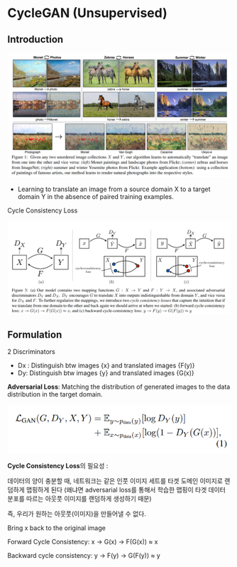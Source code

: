 # CycleGAN (Unsupervised)

## Introduction

![Untitled](CycleGAN%20(Unsupervised)%20d62c159362424283a87f650643492498/Untitled.png)

- Learning to translate an image from a source domain X to a target domain Y in the absence of paired training examples.

Cycle Consistency Loss

![Untitled](CycleGAN%20(Unsupervised)%20d62c159362424283a87f650643492498/Untitled%201.png)

## Formulation

2 Discriminators 

- Dx : Distinguish btw images {x} and translated images {F(y)}
- Dy: Distinguish btw images {y} and translated images {G(x)}

**Adversarial Loss**: Matching the distribution of generated images to the data distribution in the target domain. 

![Untitled](CycleGAN%20(Unsupervised)%20d62c159362424283a87f650643492498/Untitled%202.png)

**Cycle Consistency Loss**의 필요성 : 

데이터의 양이 충분할 때, 네트워크는 같은 인풋 이미지 세트를 타겟 도메인 이미지로 랜덤하게 맵핑하게 된다 (왜냐면 adversarial loss를 통해서 학습한 맵핑이 타겟 데이터 분포를 따르는 아웃풋 이미지를 랜덤하게 생성하기 때문)

즉, 우리가 원하는 아웃풋(이미지)을 만들어낼 수 없다. 

Bring x back to the original image 

Forward Cycle Consistency: x → G(x) → F(G(x)) ≈ x

Backward cycle consistency: y → F(y) → G(F(y)) ≈ y